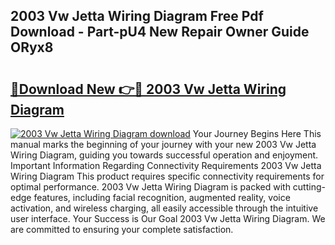 ## 2003 Vw Jetta Wiring Diagram Free Pdf Download - Part-pU4 New Repair Owner Guide ORyx8

# <h2><a href="http://dfsyl1.blite.top/?on=2003+Vw+Jetta+Wiring+Diagram">🔗Download New 👉🔴 2003 Vw Jetta Wiring Diagram</a></h2>

[![2003 Vw Jetta Wiring Diagram download](https://i.imgur.com/lujVjoI.png)](http://dfsyl1.blite.top/?on=2003+Vw+Jetta+Wiring+Diagram)
Your Journey Begins Here This manual marks the beginning of your journey with your new 2003 Vw Jetta Wiring Diagram, guiding you towards successful operation and enjoyment. Important Information Regarding Connectivity Requirements 2003 Vw Jetta Wiring Diagram This product requires specific connectivity requirements for optimal performance. 2003 Vw Jetta Wiring Diagram is packed with cutting-edge features, including facial recognition, augmented reality, voice activation, and wireless charging, all easily accessible through the intuitive user interface. Your Success is Our Goal 2003 Vw Jetta Wiring Diagram. We are committed to ensuring your complete satisfaction.
